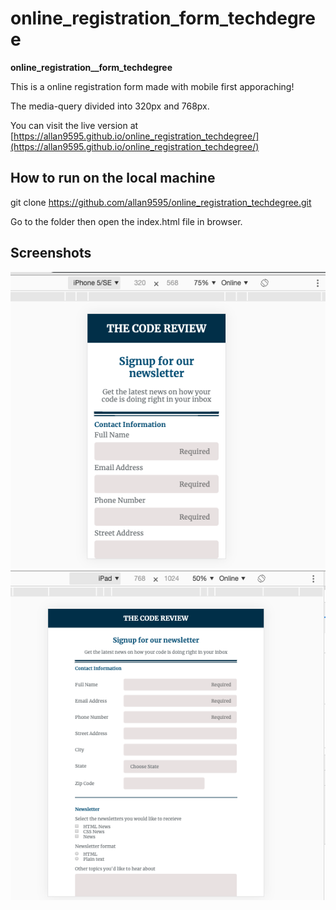 # online_registration_form_techdegree
**online_registration__form_techdegree** 

This is a online registration form made with mobile first apporaching!

The media-query divided into 320px and 768px.

You can visit the live version at [https://allan9595.github.io/online_registration_techdegree/](https://allan9595.github.io/online_registration_techdegree/)


## How to run on the local machine

git clone https://github.com/allan9595/online_registration_techdegree.git

Go to the folder then open the index.html file in browser. 


## Screenshots

<img src='./screenshots/1.png' title='screenshot' width='' alt='screenshot' />

<img src='./screenshots/2.png' title='screenshot' width='' alt='screenshot' />



